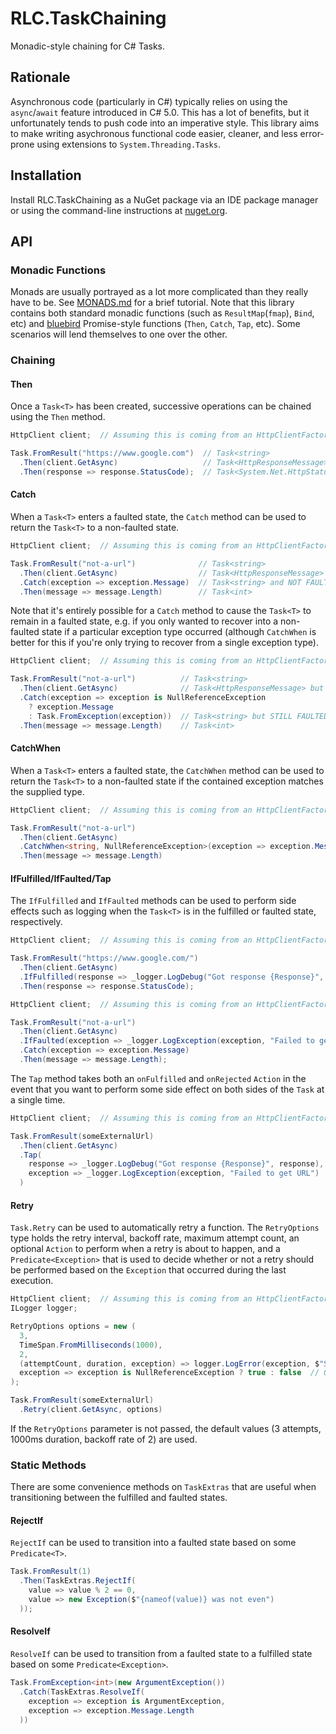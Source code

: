 # RLC.TaskChaining

Monadic-style chaining for C# Tasks.

## Rationale

Asynchronous code (particularly in C#) typically relies on using the `async`/`await` feature introduced in C# 5.0.  This has a lot of benefits, but it unfortunately tends to push code into an imperative style.  This library aims to make writing asychronous functional code easier, cleaner, and less error-prone using extensions to `System.Threading.Tasks`.

## Installation

Install RLC.TaskChaining as a NuGet package via an IDE package manager or using the command-line instructions at [nuget.org][].

## API

### Monadic Functions

Monads are usually portrayed as a lot more complicated than they really have to be.  See [MONADS.md][] for a brief tutorial.  Note that this library contains both standard monadic functions (such as `ResultMap`(`fmap`), `Bind`, etc) and [bluebird][] Promise-style functions (`Then`, `Catch`, `Tap`, etc).  Some scenarios will lend themselves to one over the other.

### Chaining

#### Then

Once a `Task<T>` has been created, successive operations can be chained using the `Then` method.

```c#
HttpClient client;  // Assuming this is coming from an HttpClientFactory or injected or whatever

Task.FromResult("https://www.google.com")  // Task<string>
  .Then(client.GetAsync)                   // Task<HttpResponseMessage>
  .Then(response => response.StatusCode);  // Task<System.Net.HttpStatusCode>
```

#### Catch

When a `Task<T>` enters a faulted state, the `Catch` method can be used to return the `Task<T>` to a non-faulted state.

```c#
HttpClient client;  // Assuming this is coming from an HttpClientFactory or injected or whatever

Task.FromResult("not-a-url")              // Task<string>
  .Then(client.GetAsync)                  // Task<HttpResponseMessage> but FAULTED
  .Catch(exception => exception.Message)  // Task<string> and NOT FAULTED
  .Then(message => message.Length)        // Task<int>
```

Note that it's entirely possible for a `Catch` method to cause the `Task<T>` to remain in a faulted state, e.g. if you only wanted to recover into a non-faulted state if a particular exception type occurred (although `CatchWhen` is better for this if you're only trying to recover from a single exception type).

```c#
HttpClient client;  // Assuming this is coming from an HttpClientFactory or injected or whatever

Task.FromResult("not-a-url")          // Task<string>
  .Then(client.GetAsync)              // Task<HttpResponseMessage> but FAULTED
  .Catch(exception => exception is NullReferenceException
    ? exception.Message
    : Task.FromException(exception))  // Task<string> but STILL FAULTED if anything other than NullReferenceException occurred
  .Then(message => message.Length)    // Task<int>
```

#### CatchWhen

When a `Task<T>` enters a faulted state, the `CatchWhen` method can be used to return the `Task<T>` to a non-faulted state if the contained exception matches the supplied type.

```c#
HttpClient client;  // Assuming this is coming from an HttpClientFactory or injected or whatever

Task.FromResult("not-a-url")                                                  // Task<string>
  .Then(client.GetAsync)                                                      // Task<HttpResponseMessage> but FAULTED
  .CatchWhen<string, NullReferenceException>(exception => exception.Message)  // Task<string> and NOT FAULTED if client.GetAsync threw a NullReferenceException
  .Then(message => message.Length)                                            // Task<int>
```

#### IfFulfilled/IfFaulted/Tap

The `IfFulfilled` and `IfFaulted` methods can be used to perform side effects such as logging when the `Task<T>` is in the fulfilled or faulted state, respectively.

```c#
HttpClient client;  // Assuming this is coming from an HttpClientFactory or injected or whatever

Task.FromResult("https://www.google.com/")
  .Then(client.GetAsync)
  .IfFulfilled(response => _logger.LogDebug("Got response {Response}", response)
  .Then(response => response.StatusCode);
```

```c#
HttpClient client;  // Assuming this is coming from an HttpClientFactory or injected or whatever

Task.FromResult("not-a-url")
  .Then(client.GetAsync)
  .IfFaulted(exception => _logger.LogException(exception, "Failed to get URL")
  .Catch(exception => exception.Message)
  .Then(message => message.Length);
```

The `Tap` method takes both an `onFulfilled` and `onRejected` `Action` in the event that you want to perform some side effect on both sides of the `Task` at a single time.

```c#
HttpClient client;  // Assuming this is coming from an HttpClientFactory or injected or whatever

Task.FromResult(someExternalUrl)
  .Then(client.GetAsync)
  .Tap(
    response => _logger.LogDebug("Got response {Response}", response),
    exception => _logger.LogException(exception, "Failed to get URL")
  )
```

#### Retry

`Task.Retry` can be used to automatically retry a function.  The `RetryOptions` type holds the retry interval, backoff rate, maximum attempt count, an optional `Action` to perform when a retry is about to happen, and a `Predicate<Exception>` that is used to decide whether or not a retry should be performed based on the `Exception` that occurred during the last execution.

```c#
HttpClient client;  // Assuming this is coming from an HttpClientFactory or injected or whatever
ILogger logger;

RetryOptions options = new (
  3,
  TimeSpan.FromMilliseconds(1000),
  2,
  (attemptCount, duration, exception) => logger.LogError(exception, $"Starting retry {attemptCount} after {duration.TotalMilliseconds} milliseconds"),
  exception => exception is NullReferenceException ? true : false  // Only NullReferenceExceptions will trigger retries, other exceptions will fall through
);

Task.FromResult(someExternalUrl)
  .Retry(client.GetAsync, options)
```

If the `RetryOptions` parameter is not passed, the default values (3 attempts, 1000ms duration, backoff rate of 2) are used.

### Static Methods

There are some convenience methods on `TaskExtras` that are useful when transitioning between the fulfilled and faulted states.

#### RejectIf

`RejectIf` can be used to transition into a faulted state based on some `Predicate<T>`.

```c#
Task.FromResult(1)
  .Then(TaskExtras.RejectIf(
    value => value % 2 == 0,
    value => new Exception($"{nameof(value)} was not even")
  ));
```

#### ResolveIf

`ResolveIf` can be used to transition from a faulted state to a fulfilled state based on some `Predicate<Exception>`.

```c#
Task.FromException<int>(new ArgumentException())
  .Catch(TaskExtras.ResolveIf(
    exception => exception is ArgumentException,
    exception => exception.Message.Length
  ))
```

[bluebird]: http://bluebirdjs.com/docs/getting-started.html
[MONADS.md]: ./MONADS.md
[nuget.org]: https://www.nuget.org/packages/RLC.TaskChaining/
